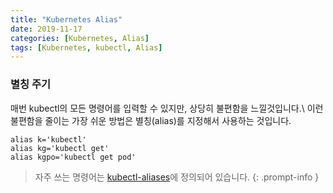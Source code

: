 ```yaml
---
title: "Kubernetes Alias"
date: 2019-11-17
categories: [Kubernetes, Alias]
tags: [Kubernetes, kubectl, Alias]
---
```


### 별칭 주기
매번 kubectl의 모든 명령어를 입력할 수 있지만, 상당히 불편함을 느낄것입니다.\\
이런 불편함을 줄이는 가장 쉬운 방법은 별칭(alias)를 지정해서 사용하는 것입니다.

```terminal
alias k='kubectl'
alias kg='kubectl get'
alias kgpo='kubectl get pod'
```

> 자주 쓰는 명령어는 [kubectl-aliases](https://github.com/ahmetb/kubectl-aliases)에 정의되어 있습니다.
{: .prompt-info }